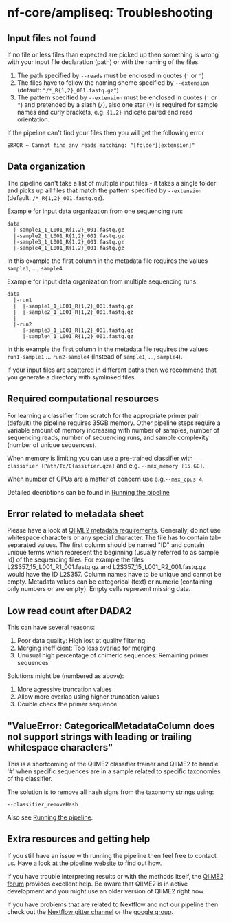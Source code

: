 # nf-core/ampliseq: Troubleshooting

## Input files not found

If no file or less files than expected are picked up then something is wrong with your input file declaration (path) or with the naming of the files.

1. The path specified by `--reads` must be enclosed in quotes (`'` or `"`)
2. The files have to follow the naming sheme specified by `--extension` (default: `"/*_R{1,2}_001.fastq.gz"`)
3. The pattern specified by `--extension` must be enclosed in quotes (`'` or `"`) and pretended by a slash (`/`), also one star (`*`) is required for sample names and curly brackets, e.g. `{1,2}` indicate paired end read orientation.

If the pipeline can't find your files then you will get the following error

```
ERROR ~ Cannot find any reads matching: "[folder][extension]"
```


## Data organization
The pipeline can't take a list of multiple input files - it takes a single folder and picks up all files that match the pattern specified by `--extension` (default: `/*_R{1,2}_001.fastq.gz`).

Example for input data organization from one sequencing run:
```
data
  |-sample1_1_L001_R{1,2}_001.fastq.gz
  |-sample2_1_L001_R{1,2}_001.fastq.gz
  |-sample3_1_L001_R{1,2}_001.fastq.gz
  |-sample4_1_L001_R{1,2}_001.fastq.gz
```

In this example the first column in the metadata file requires the values `sample1`, ..., `sample4`.


Example for input data organization from multiple sequencing runs:
```
data
  |-run1
  |  |-sample1_1_L001_R{1,2}_001.fastq.gz
  |  |-sample2_1_L001_R{1,2}_001.fastq.gz
  |
  |-run2
     |-sample3_1_L001_R{1,2}_001.fastq.gz
     |-sample4_1_L001_R{1,2}_001.fastq.gz
```

In this example the first column in the metadata file requires the values `run1-sample1` ... `run2-sample4` (instead of `sample1`, ..., `sample4`).

If your input files are scattered in different paths then we recommend that you generate a directory with symlinked files.


## Required computational resources

For learning a classifier from scratch for the appropriate primer pair (default) the pipeline requires 35GB memory. Other pipeline steps require a variable amount of memory increasing with number of samples, number of sequencing reads, number of sequencing runs, and sample complexity (number of unique sequences).

When memory is limiting you can use a pre-trained classifier with `--classifier [Path/To/Classifier.qza]` and e.g. `--max_memory [15.GB]`.

When number of CPUs are a matter of concern use e.g.`--max_cpus 4`.

Detailed decribtions can be found in [Running the pipeline](usage.md)

## Error related to metadata sheet

Please have a look at [QIIME2 metadata requirements](https://docs.qiime2.org/2018.6/tutorials/metadata). 
Generally, do not use whitespace characters or any special character.
The file has to contain tab-separated values. The first column should be named "ID" and contain unique terms which represent the beginning (usually referred to as sample id) of the sequencing files. 
For example the files L2S357_15_L001_R1_001.fastq.gz and L2S357_15_L001_R2_001.fastq.gz would have the ID L2S357.
Column names have to be unique and cannot be empty. Metadata values can be categorical (text) or numeric (containing only numbers or are empty). Empty cells represent missing data.

## Low read count after DADA2
This can have several reasons:
1. Poor data quality: High lost at quality filtering
2. Merging inefficient: Too less overlap for merging
3. Unusual high percentage of chimeric sequences: Remaining primer sequences

Solutions might be (numbered as above):
1. More agressive truncation values
2. Allow more overlap using higher truncation values
3. Double check the primer sequence

## "ValueError: CategoricalMetadataColumn does not support strings with leading or trailing whitespace characters"
This is a shortcoming of the QIIME2 classifier trainer and QIIME2 to handle '#' when specific sequences are in a sample related to specific taxonomies of the classifier. 

The solution is to remove all hash signs from the taxonomy strings using:

`--classifier_removeHash`

Also see [Running the pipeline](usage.md).

## Extra resources and getting help
If you still have an issue with running the pipeline then feel free to contact us.
Have a look at the [pipeline website](https://github.com/nf-core/ampliseq) to find out how.

If you have trouble interpreting results or with the methods itself, the [QIIME2 forum](https://forum.qiime2.org/) provides excellent help. Be aware that QIIME2 is in active development and you might use an older version of QIIME2 right now. 

If you have problems that are related to Nextflow and not our pipeline then check out the [Nextflow gitter channel](https://gitter.im/nextflow-io/nextflow) or the [google group](https://groups.google.com/forum/#!forum/nextflow).
